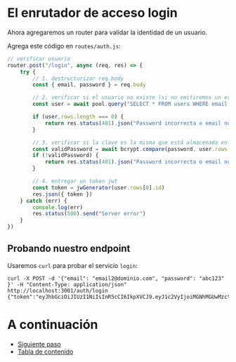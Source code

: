 # El enrutador de acceso login

Ahora agregaremos un router para validar la identidad de un usuario.

Agrega este código en `routes/auth.js`:

```javascript
// verificar usuario
router.post("/login", async (req, res) => {
    try {
        // 1. destructurizar req.body
        const { email, password } = req.body

        // 2. verificar si el usuario no existe (si no emitiremos un error)
        const user = await pool.query("SELECT * FROM users WHERE email = $1", [email])

        if (user.rows.length === 0) {
            return res.status(401).json("Password incorrecta o email no existe")
        }

        // 3. verificar si la clave es la misma que está almacenada en la base de datos
        const validPassword = await bcrypt.compare(password, user.rows[0].password)
        if (!validPassword) {
            return res.status(401).json("Password incorrecta o email no existe")
        }

        // 4. entregar un token jwt 
        const token = jwGenerator(user.rows[0].id)
        res.json({ token })
    } catch (err) {
        console.log(err)
        res.status(500).send("Server error")
    }
})
```

## Probando nuestro endpoint

Usaremos `curl` para probar el servicio `login`:


    curl -X POST -d '{"email": "email2@dominio.com", "password": "abc123" }' -H "Content-Type: application/json" http://localhost:3001/auth/login
    {"token":"eyJhbGciOiJIUzI1NiIsInR5cCI6IkpXVCJ9.eyJ1c2VyIjoiMGNhMGUwMzctYTZhNi00ODEzLTgyMWEtOGI3M2NjOWJhNThlIiwiaWF0IjoxNjQ5NTYxMTk3LCJleHAiOjE2NDk1NjQ3OTd9.vGeD0MalZmsWhkifYPsriEGCu6jpJ2gDRt2uBeyO4bc"}



# A continuación 

- [Siguiente paso](STEP8.md)
- [Tabla de contenido](README.md#Pasos)